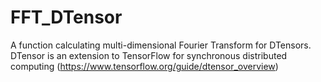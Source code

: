 # FFT_DTensor
A function calculating multi-dimensional Fourier Transform for DTensors. DTensor is an extension to TensorFlow for synchronous distributed computing (https://www.tensorflow.org/guide/dtensor_overview)
